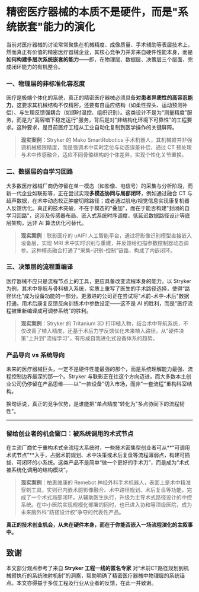 # 精密医疗器械的本质不是硬件，而是"系统嵌套"能力的演化

当前对医疗器械的讨论常常聚焦在机械精度、成像质量、手术辅助等表层技术上，然而真正有价值的精密医疗器械企业，其核心竞争力并非来自硬件性能本身，而是**如何构建多层次系统嵌套的能力**——即，在物理层、数据层、决策层三个层面，完成闭环能力的有机整合。

### 一、物理层的非标准化容忍度

医疗是极端个体化的系统，真正的精密医疗器械必须具备**对患者异质性的高容忍能力**，这要求其机械结构不仅精密，还要有自适应结构（如柔性探头、运动预测补偿）、与生理反馈强耦合（如即时温控、组织识别）。这类设计不是为“测量精度”服务，而是为"高容错下稳定运行"服务，背后是对"非结构化环境下可靠性"的工程要求。这种要求，是目前医疗工程从工业自动化复制到医学操作的关键屏障。

> **现实案例**：Stryker 的 Mako SmartRobotics 手术机器人，其机械臂并非强调机械极限精度，而是强调术中实时定位与动态误差补偿，通过 CT 预处理与术中传感融合，适应不同骨骼结构的个体差异，实现个性化关节置换。

### 二、数据层的自学习回路

大多数医疗器械厂商仍停留在单一模态（如影像、电信号）的采集与分析阶段，而新一代企业如联影等，正在尝试实现**多模态协同与局部闭环**，例如通过融合 CT 与超声数据，在术中动态校正肿瘤切除路径；或者通过肌电/视觉信息实现康复机器人反馈优化。真正的技术突破，不在于模态的"叠加"，而在于能否构建"封闭的自学习回路"，这涉及传感器布局、嵌入式系统时序调度、低延迟数据路径设计等底层架构，远非 AI 算法优化可替代。

> **现实案例**：联影医疗的 uAIFI 人工智能平台，通过将影像识别模型直接嵌入设备层，实现 MRI 术中实时识别与重建，并反馈给扫描参数控制器动态调参。这种模态融合打通了“采集-识别-控制”链路，构成了内嵌闭环。

### 三、决策层的流程重编译

医疗器械不应只是流程节点上的工具，更应具备改变流程本身的能力。以 Stryker 为例，其术中导航与骨科植入系统，实质上重写了医生的手术路径选择，使得“路径优化”成为设备功能的一部分。更激进的公司正在尝试将"术前-术中-术后"数据打通，用术后康复反馈反向训练术中参数设定——这不是 AI 的胜利，而是"医疗流程被重新编译成可调参系统"的胜利。

> **现实案例**：Stryker 的 Tritanium 3D 打印植入物，结合术中导航系统，不仅改善了植入精度，还基于术后力学反馈优化未来植入路径，从"硬件决策"上升到"流程学习"，有形成自我进化式设备体系的趋势。

### 产品导向 vs 系统导向

未来的医疗器械巨头，一定不是硬件性能最强的那个，而是系统理解能力最强、流程控制边界最深的那一个。Stryker 与联影正在往这个方向迈进，而大多数本土创业公司仍停留在产品思维——以"一款设备"切入市场，而非"一套流程"重构科室结构。

换句话说，真正的竞争优势，是谁能把"单点精度"转化为"多点协同下的流程韧性"。

---

### 留给创业者的机会窗口：被系统调用的术式节点

在主流厂商忙于重构术式全流程大系统时，一些技术密集型创业者可从**“可调用术式节点”**入手，占据术前规划、术中决策或术后复盘等流程薄弱点，构建可插拔、可闭环的小系统。这类产品不是简单“做一个更好的手术刀”，而是成为“术式被系统化调用的结构模块”。

> **现实案例**：柏惠维康的 Remebot 神经外科手术机器人，表面上是术中精准穿刺工具，实则已内嵌术前影像融合、术中路径规划、术后复盘等功能，完成了一个术式局部闭环。从辅助医生执行，升级为主导术式路径设计的中控系统。在中小医院实现规模化部署的同时，也已进入协和等顶级医院，成为未来脑外科“路径设计权”争夺的代表性产品。

**真正的技术创业机会，从未在硬件本身，而在于你能否嵌入一场流程演化的主叙事中。**

## 致谢

本文部分观点参考了来自 **Stryker 工程一线的匿名专家** 对“术前CT路径规划到机械臂执行的系统映射机制”的洞察，帮助明确了精密医疗器械中物理层的系统锚点。本文亦得益于多位工程及行业从业者的反馈，在此一并致谢。
